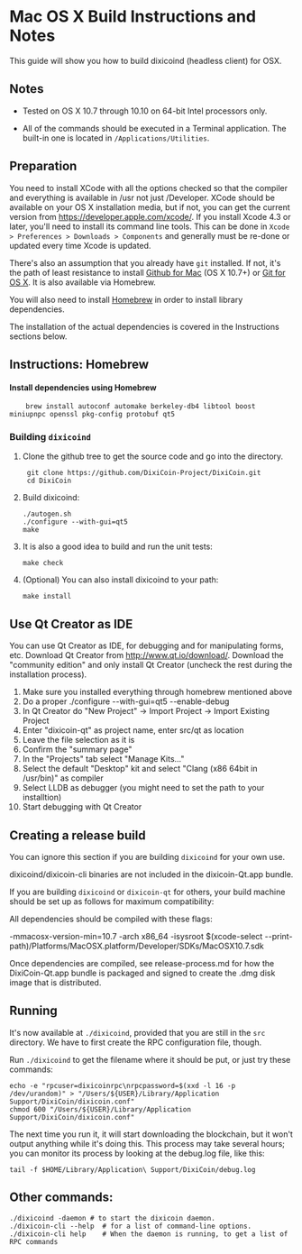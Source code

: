 Mac OS X Build Instructions and Notes
====================================
This guide will show you how to build dixicoind (headless client) for OSX.

Notes
-----

* Tested on OS X 10.7 through 10.10 on 64-bit Intel processors only.

* All of the commands should be executed in a Terminal application. The
built-in one is located in `/Applications/Utilities`.

Preparation
-----------

You need to install XCode with all the options checked so that the compiler
and everything is available in /usr not just /Developer. XCode should be
available on your OS X installation media, but if not, you can get the
current version from https://developer.apple.com/xcode/. If you install
Xcode 4.3 or later, you'll need to install its command line tools. This can
be done in `Xcode > Preferences > Downloads > Components` and generally must
be re-done or updated every time Xcode is updated.

There's also an assumption that you already have `git` installed. If
not, it's the path of least resistance to install [Github for Mac](https://mac.github.com/)
(OS X 10.7+) or
[Git for OS X](https://code.google.com/p/git-osx-installer/). It is also
available via Homebrew.

You will also need to install [Homebrew](http://brew.sh) in order to install library
dependencies.

The installation of the actual dependencies is covered in the Instructions
sections below.

Instructions: Homebrew
----------------------

#### Install dependencies using Homebrew

        brew install autoconf automake berkeley-db4 libtool boost miniupnpc openssl pkg-config protobuf qt5

### Building `dixicoind`

1. Clone the github tree to get the source code and go into the directory.

        git clone https://github.com/DixiCoin-Project/DixiCoin.git
        cd DixiCoin

2.  Build dixicoind:

        ./autogen.sh
        ./configure --with-gui=qt5
        make

3.  It is also a good idea to build and run the unit tests:

        make check

4.  (Optional) You can also install dixicoind to your path:

        make install

Use Qt Creator as IDE
------------------------
You can use Qt Creator as IDE, for debugging and for manipulating forms, etc.
Download Qt Creator from http://www.qt.io/download/. Download the "community edition" and only install Qt Creator (uncheck the rest during the installation process).

1. Make sure you installed everything through homebrew mentioned above
2. Do a proper ./configure --with-gui=qt5 --enable-debug
3. In Qt Creator do "New Project" -> Import Project -> Import Existing Project
4. Enter "dixicoin-qt" as project name, enter src/qt as location
5. Leave the file selection as it is
6. Confirm the "summary page"
7. In the "Projects" tab select "Manage Kits..."
8. Select the default "Desktop" kit and select "Clang (x86 64bit in /usr/bin)" as compiler
9. Select LLDB as debugger (you might need to set the path to your installtion)
10. Start debugging with Qt Creator

Creating a release build
------------------------
You can ignore this section if you are building `dixicoind` for your own use.

dixicoind/dixicoin-cli binaries are not included in the dixicoin-Qt.app bundle.

If you are building `dixicoind` or `dixicoin-qt` for others, your build machine should be set up
as follows for maximum compatibility:

All dependencies should be compiled with these flags:

 -mmacosx-version-min=10.7
 -arch x86_64
 -isysroot $(xcode-select --print-path)/Platforms/MacOSX.platform/Developer/SDKs/MacOSX10.7.sdk

Once dependencies are compiled, see release-process.md for how the DixiCoin-Qt.app
bundle is packaged and signed to create the .dmg disk image that is distributed.

Running
-------

It's now available at `./dixicoind`, provided that you are still in the `src`
directory. We have to first create the RPC configuration file, though.

Run `./dixicoind` to get the filename where it should be put, or just try these
commands:

    echo -e "rpcuser=dixicoinrpc\nrpcpassword=$(xxd -l 16 -p /dev/urandom)" > "/Users/${USER}/Library/Application Support/DixiCoin/dixicoin.conf"
    chmod 600 "/Users/${USER}/Library/Application Support/DixiCoin/dixicoin.conf"

The next time you run it, it will start downloading the blockchain, but it won't
output anything while it's doing this. This process may take several hours;
you can monitor its process by looking at the debug.log file, like this:

    tail -f $HOME/Library/Application\ Support/DixiCoin/debug.log

Other commands:
-------

    ./dixicoind -daemon # to start the dixicoin daemon.
    ./dixicoin-cli --help  # for a list of command-line options.
    ./dixicoin-cli help    # When the daemon is running, to get a list of RPC commands
